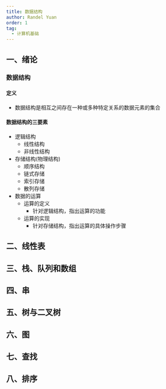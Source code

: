 ```yaml
---
title: 数据结构
author: Randel Yuan
order: 1
tag:
  - 计算机基础
---
```


 ## 一、绪论
 
 ### 数据结构

 #### 定义
 
 - 数据结构是相互之间存在一种或多种特定关系的数据元素的集合

 #### 数据结构的三要素

 - 逻辑结构
   - 线性结构
   - 非线性结构
 - 存储结构(物理结构)
   - 顺序结构
   - 链式存储
   - 索引存储
   - 散列存储
 - 数据的运算
   - 运算的定义
     - 针对逻辑结构，指出运算的功能
   - 运算的实现
     - 针对存储结构，指出运算的具体操作步骤
   
 ## 二、线性表
 
 ## 三、栈、队列和数组

 ## 四、串

 ## 五、树与二叉树

 ## 六、图

 ## 七、查找

 ## 八、排序